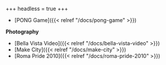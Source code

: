 +++
headless = true
+++

<!-- - [EyeEm's Checkout Redesign]({{< relref "/docs/eyeems-checkout" >}})-->
<!-- - [Creators Search Tool]({{< relref "/docs/creators-search-tool" >}})-->

- [PONG Game]({{< relref "/docs/pong-game" >}})
<!-- - [BaseCase Demo Apps]({{< relref "/docs/basecase-demo-apps" >}})-->

**Photography**

- [Bella Vista Video]({{< relref "/docs/bella-vista-video" >}})
- [Make City]({{< relref "/docs/make-city" >}})
- [Roma Pride 2010]({{< relref "/docs/roma-pride-2010" >}})
